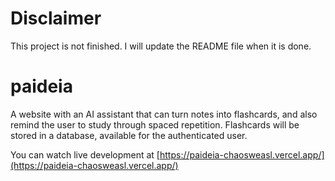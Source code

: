 # Disclaimer

This project is not finished. I will update the README file when it is done.

# paideia

A website with an AI assistant that can turn notes into flashcards, and also remind the user to study through spaced repetition.
Flashcards will be stored in a database, available for the authenticated user. 

You can watch live development at [https://paideia-chaosweasl.vercel.app/](https://paideia-chaosweasl.vercel.app/)
